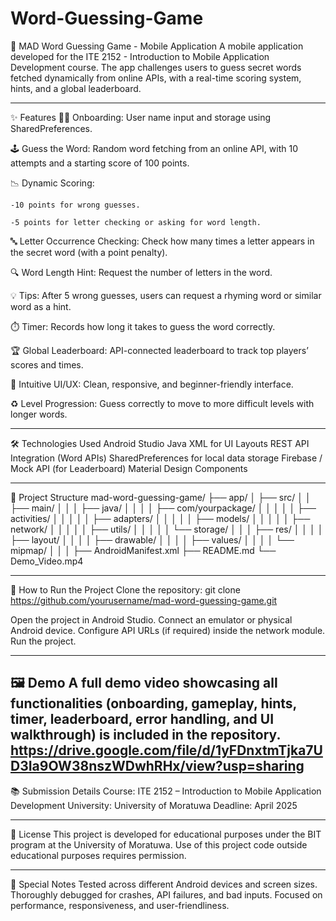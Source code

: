 # Word-Guessing-Game
🎯 MAD Word Guessing Game - Mobile Application
A mobile application developed for the ITE 2152 - Introduction to Mobile Application Development course.
The app challenges users to guess secret words fetched dynamically from online APIs, with a real-time scoring system, hints, and a global leaderboard.

--------------------------------------------------------------------------------------------------------------------------------------------------------

✨ Features
🧑‍💻 Onboarding: User name input and storage using SharedPreferences.

🕹️ Guess the Word: Random word fetching from an online API, with 10 attempts and a starting score of 100 points.

📉 Dynamic Scoring:

    -10 points for wrong guesses.

    -5 points for letter checking or asking for word length.
    
🔤 Letter Occurrence Checking: Check how many times a letter appears in the secret word (with a point penalty).

🔍 Word Length Hint: Request the number of letters in the word.

💡 Tips: After 5 wrong guesses, users can request a rhyming word or similar word as a hint.

⏱️ Timer: Records how long it takes to guess the word correctly.

🏆 Global Leaderboard: API-connected leaderboard to track top players’ scores and times.

🎨 Intuitive UI/UX: Clean, responsive, and beginner-friendly interface.

♻️ Level Progression: Guess correctly to move to more difficult levels with longer words.

--------------------------------------------------------------------------------------------------------------------------------------------------------

🛠 Technologies Used
Android Studio
Java
XML for UI Layouts
REST API Integration (Word APIs)
SharedPreferences for local data storage
Firebase / Mock API (for Leaderboard)
Material Design Components

--------------------------------------------------------------------------------------------------------------------------------------------------------

📂 Project Structure
mad-word-guessing-game/
├── app/
│   ├── src/
│   │   ├── main/
│   │   │   ├── java/
│   │   │   │   ├── com/yourpackage/
│   │   │   │   │   ├── activities/
│   │   │   │   │   ├── adapters/
│   │   │   │   │   ├── models/
│   │   │   │   │   ├── network/
│   │   │   │   │   ├── utils/
│   │   │   │   │   └── storage/
│   │   │   ├── res/
│   │   │   │   ├── layout/
│   │   │   │   ├── drawable/
│   │   │   │   ├── values/
│   │   │   │   └── mipmap/
│   │   │   ├── AndroidManifest.xml
├── README.md
└── Demo_Video.mp4

--------------------------------------------------------------------------------------------------------------------------------------------------------

🚀 How to Run the Project
Clone the repository:
git clone https://github.com/yourusername/mad-word-guessing-game.git

Open the project in Android Studio.
Connect an emulator or physical Android device.
Configure API URLs (if required) inside the network module.
Run the project.

--------------------------------------------------------------------------------------------------------------------------------------------------------

🖼 Demo
A full demo video showcasing all functionalities (onboarding, gameplay, hints, timer, leaderboard, error handling, and UI walkthrough) is included in the repository.
https://drive.google.com/file/d/1yFDnxtmTjka7UD3Ia9OW38nszWDwhRHx/view?usp=sharing 
--------------------------------------------------------------------------------------------------------------------------------------------------------

📚 Submission Details
Course: ITE 2152 – Introduction to Mobile Application Development
University: University of Moratuwa
Deadline: April 2025

--------------------------------------------------------------------------------------------------------------------------------------------------------

📄 License
This project is developed for educational purposes under the BIT program at the University of Moratuwa.
Use of this project code outside educational purposes requires permission.

--------------------------------------------------------------------------------------------------------------------------------------------------------

📣 Special Notes
Tested across different Android devices and screen sizes.
Thoroughly debugged for crashes, API failures, and bad inputs.
Focused on performance, responsiveness, and user-friendliness.



